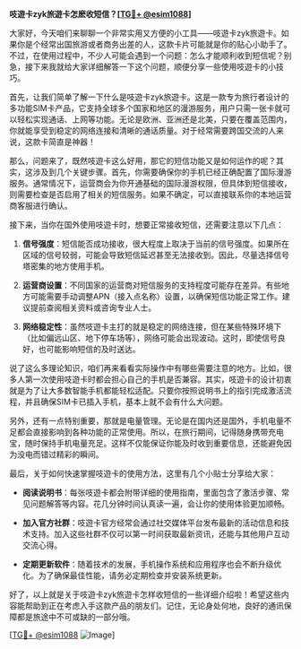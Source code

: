 **吱遊卡zyk旅遊卡怎麽收短信？[[TG💪+ @esim1088](https://t.me/s/esim1088)]**

大家好，今天咱们来聊聊一个非常实用又方便的小工具——吱遊卡zyk旅遊卡。如果你是个经常出国旅游或者商务出差的人，这款卡片可能就是你的贴心小助手了。不过，在使用过程中，不少人可能会遇到一个问题：怎么才能顺利收到短信呢？别急，接下来我就给大家详细解答一下这个问题，顺便分享一些使用吱遊卡的小技巧。

首先，让我们简单了解一下什么是吱遊卡zyk旅遊卡。这是一款专为旅行者设计的多功能SIM卡产品，它支持全球多个国家和地区的漫游服务，用户只需一张卡就可以轻松实现通话、上网等功能。无论是欧洲、亚洲还是北美，只要在覆盖范围内，你就能享受到稳定的网络连接和清晰的通话质量。对于经常需要跨国交流的人来说，这款卡简直是神器！

那么，问题来了，既然吱遊卡这么好用，那它的短信功能又是如何运作的呢？其实，这涉及到几个关键步骤。首先，你需要确保你的手机已经正确配置了国际漫游服务。通常情况下，运营商会为你开通基础的国际漫游权限，但具体到短信接收，则需要检查是否启用了相关的短信服务。如果不确定，可以直接联系你的本地运营商客服进行确认。

接下来，当你在国外使用吱遊卡时，想要正常接收短信，还需要注意以下几点：

1. **信号强度**：短信能否成功接收，很大程度上取决于当前的信号强度。如果所在区域的信号较弱，可能会导致短信延迟甚至无法接收到。因此，尽量选择信号塔密集的地方使用手机。
   
2. **运营商设置**：不同国家的运营商对短信服务的支持程度可能存在差异。有些地方可能需要手动调整APN（接入点名称）设置，以确保短信功能正常工作。建议提前查阅相关资料或咨询专业人士。

3. **网络稳定性**：虽然吱遊卡主打的就是稳定的网络连接，但在某些特殊环境下（比如偏远山区、地下停车场等），网络可能会出现波动。这时，即使信号良好，也可能影响短信的及时送达。

说了这么多理论知识，咱们再来看看实际操作中有哪些需要注意的地方。比如，很多人第一次使用吱遊卡时都会担心自己的手机是否兼容。其实，吱遊卡的设计初衷就是为了让大多数智能手机都能轻松适配。只要你按照说明书上的指引完成激活流程，并且确保SIM卡已插入手机，基本上就不会有什么大问题。

另外，还有一点特别重要，那就是电量管理。无论是在国内还是国外，手机电量不足都会直接影响到各种功能的正常使用。所以，在旅行期间，记得随身携带充电宝，随时保持手机电量充足。这样不仅能保证你能及时收到重要信息，还能避免因为没电而错过精彩的瞬间。

最后，关于如何快速掌握吱遊卡的使用方法，这里有几个小贴士分享给大家：

- **阅读说明书**：每张吱遊卡都会附带详细的使用指南，里面包含了激活步骤、常见问题解答等内容。花几分钟时间认真读一遍，会让你的使用体验更加顺畅。
  
- **加入官方社群**：吱遊卡官方经常会通过社交媒体平台发布最新的活动信息和技术支持。加入这些社群不仅可以第一时间获取最新资讯，还能与其他用户互动交流心得。

- **定期更新软件**：随着技术的发展，手机操作系统和应用程序也会不断升级优化。为了确保最佳性能，请务必定期检查并安装系统更新。

好了，以上就是关于吱遊卡zyk旅遊卡怎样收短信的一些详细介绍啦！希望这些内容能帮助到正在考虑入手这款产品的朋友们。记住，无论身处何地，良好的通讯保障都是旅途中不可或缺的一部分哦。

[[TG💪+ @esim1088](https://t.me/s/esim1088) ![Image](https://i.postimg.cc/4NQfJmqS/Snipaste-2025-05-13-00-14-12.png)]
